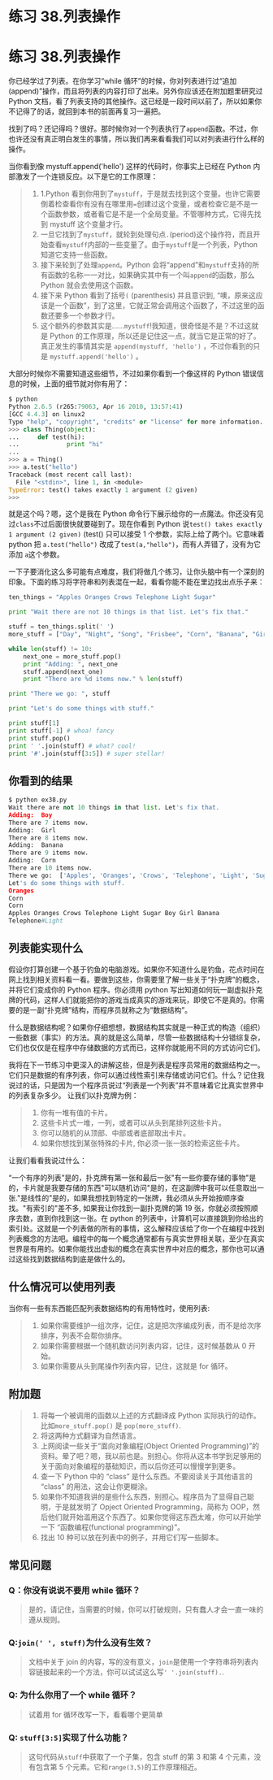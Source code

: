 # 练习 38.列表操作

# 练习 38.列表操作

你已经学过了列表。在你学习“while 循环”的时候，你对列表进行过“追加(append)”操作，而且将列表的内容打印了出来。另外你应该还在附加题里研究过 Python 文档，看了列表支持的其他操作。这已经是一段时间以前了，所以如果你不记得了的话，就回到本书的前面再复习一遍把。

找到了吗？还记得吗？很好。那时候你对一个列表执行了`append`函数。不过，你也许还没有真正明白发生的事情，所以我们再来看看我们可以对列表进行什么样的操作。

当你看到像 mystuff.append('hello') 这样的代码时，你事实上已经在 Python 内部激发了一个连锁反应。以下是它的工作原理：

> 1.  1.Python 看到你用到了`mystuff`，于是就去找到这个变量。也许它需要倒着检查看你有没有在哪里用`=`创建过这个变量，或者检查它是不是一个函数参数，或者看它是不是一个全局变量。不管哪种方式，它得先找到 mystuff 这个变量才行。
> 2.  一旦它找到了`mystuff`，就轮到处理句点`.`(period)这个操作符，而且开始查看`mystuff`内部的一些变量了。由于`mystuff`是一个列表，Python 知道它支持一些函数。
> 3.  接下来轮到了处理`append`。Python 会将“append”和`mystuff`支持的所有函数的名称一一对比，如果确实其中有一个叫`append`的函数，那么 Python 就会去使用这个函数。
> 4.  接下来 Python 看到了括号`(` (parenthesis) 并且意识到, “噢，原来这应该是一个函数”，到了这里，它就正常会调用这个函数了，不过这里的函数还要多一个参数才行。
> 5.  这个额外的参数其实是……`mystuff`!我知道，很奇怪是不是？不过这就是 Python 的工作原理，所以还是记住这一点，就当它是正常的好了。真正发生的事情其实是 `append(mystuff, 'hello')` ，不过你看到的只是 `mystuff.append('hello')` 。

大部分时候你不需要知道这些细节，不过如果你看到一个像这样的 Python 错误信息的时候，上面的细节就对你有用了：

```py
$ python
Python 2.6.5 (r265:79063, Apr 16 2010, 13:57:41)
[GCC 4.4.3] on linux2
Type "help", "copyright", "credits" or "license" for more information.
>>> class Thing(object):
...     def test(hi):
...             print "hi"
...
>>> a = Thing()
>>> a.test("hello")
Traceback (most recent call last):
  File "<stdin>", line 1, in <module>
TypeError: test() takes exactly 1 argument (2 given)
>>> 
```

就是这个吗？嗯，这个是我在 Python 命令行下展示给你的一点魔法。你还没有见过`class`不过后面很快就要碰到了。现在你看到 Python 说`test() takes exactly 1 argument (2 given)` (test() 只可以接受 1 个参数，实际上给了两个)。它意味着 python 把 `a.test("hello")` 改成了`test(a,"hello")`，而有人弄错了，没有为它添加 `a`这个参数。

一下子要消化这么多可能有点难度，我们将做几个练习，让你头脑中有一个深刻的印象。下面的练习将字符串和列表混在一起，看看你能不能在里边找出点乐子来：

```py
ten_things = "Apples Oranges Crows Telephone Light Sugar"

print "Wait there are not 10 things in that list. Let's fix that."

stuff = ten_things.split(' ')
more_stuff = ["Day", "Night", "Song", "Frisbee", "Corn", "Banana", "Girl", "Boy"]

while len(stuff) != 10:
    next_one = more_stuff.pop()
    print "Adding: ", next_one
    stuff.append(next_one)
    print "There are %d items now." % len(stuff)

print "There we go: ", stuff

print "Let's do some things with stuff."

print stuff[1]
print stuff[-1] # whoa! fancy
print stuff.pop()
print ' '.join(stuff) # what? cool!
print '#'.join(stuff[3:5]) # super stellar! 
```

## 你看到的结果

```py
$ python ex38.py
Wait there are not 10 things in that list. Let's fix that.
Adding:  Boy
There are 7 items now.
Adding:  Girl
There are 8 items now.
Adding:  Banana
There are 9 items now.
Adding:  Corn
There are 10 items now.
There we go:  ['Apples', 'Oranges', 'Crows', 'Telephone', 'Light', 'Sugar', 'Boy', 'Girl', 'Banana', 'Corn']
Let's do some things with stuff.
Oranges
Corn
Corn
Apples Oranges Crows Telephone Light Sugar Boy Girl Banana
Telephone#Light 
```

## 列表能实现什么

假设你打算创建一个基于钓鱼的电脑游戏。如果你不知道什么是钓鱼，花点时间在网上找到相关资料看一看。要做到这些，你需要里了解一些关于“扑克牌”的概念，并将它们变成你的 Python 程序。你必须用 python 写出知道如何玩一副虚拟扑克牌的代码，这样人们就能把你的游戏当成真实的游戏来玩，即使它不是真的。你需要的是一副“扑克牌”结构，而程序员就称之为“数据结构”。

什么是数据结构呢？如果你仔细想想，数据结构其实就是一种正式的构造（组织）一些数据（事实）的方法。真的就是这么简单，尽管一些数据结构十分错综复杂，它们也仅仅是在程序中存储数据的方式而已，这样你就能用不同的方式访问它们。

我将在下一节练习中更深入的讲解这些，但是列表是程序员常用的数据结构之一。它们只是数据的有序列表，你可以通过线性索引来存储或访问它们。什么？记住我说过的话，只是因为一个程序员说过“列表是一个列表”并不意味着它比真实世界中的列表复杂多少。 让我们以扑克牌为例：

> 1.  你有一堆有值的卡片。
> 2.  这些卡片式一堆，一列，或者可以从头到尾排列这些卡片。
> 3.  你可以随机的从顶部、中部或者底部取出卡片。
> 4.  如果你想找到某张特殊的卡片, 你必须一张一张的检索这些卡片。

让我们看看我说过什么：

“一个有序的列表”是的，扑克牌有第一张和最后一张"有一些你要存储的事物"是的，卡片就是我要存储的东西"可以随机访问"是的，在这副牌中我可以任意取出一张."是线性的"是的，如果我想找到特定的一张牌，我必须从头开始按顺序查找。"有索引的"差不多, 如果我让你找到一副扑克牌的第 19 张，你就必须按照顺序去数，直到你找到这一张。在 python 的列表中，计算机可以直接跳到你给出的索引处。这就是一个列表做的所有的事情，这么解释应该给了你一个在编程中找到列表概念的方法吧。编程中的每一个概念通常都有与真实世界相关联，至少在真实世界是有用的。如果你能找出虚拟的概念在真实世界中对应的概念，那你也可以通过这些找到数据结构到底是做什么的。

## 什么情况可以使用列表

当你有一些有东西能匹配列表数据结构的有用特性时，使用列表:

> 1.  如果你需要维护一组次序，记住，这是把次序编成列表，而不是给次序排序，列表不会帮你排序。
> 2.  如果你需要根据一个随机数访问列表内容，记住，这时候基数从 0 开始。
> 3.  如果你需要从头到尾操作列表内容，记住，这就是 for 循环。

## 附加题

> 1.  将每一个被调用的函数以上述的方式翻译成 Python 实际执行的动作。比如`more_stuff.pop()` 是 `pop(more_stuff)`.
> 2.  将这两种方式翻译为自然语言。
> 3.  上网阅读一些关于“面向对象编程(Object Oriented Programming)”的资料。晕了吧？嗯，我以前也是。别担心。你将从这本书学到足够用的关于面向对象编程的基础知识，而以后你还可以慢慢学到更多。
> 4.  查一下 Python 中的 “class” 是什么东西。不要阅读关于其他语言的 “class” 的用法，这会让你更糊涂。
> 5.  如果你不知道我讲的是些什么东西，别担心。程序员为了显得自己聪明，于是就发明了 Opject Oriented Programming，简称为 OOP，然后他们就开始滥用这个东西了。如果你觉得这东西太难，你可以开始学一下 “函数编程(functional programming)”。
> 6.  找出 10 种可以放在列表中的例子，并用它们写一些脚本。

## 常见问题

### Q：你没有说说不要用 while 循环？

> 是的，请记住，当需要的时候，你可以打破规则，只有蠢人才会一直一味的遵从规则。

### Q:`join(' ', stuff)`为什么没有生效？

> 文档中关于 join 的内容，写的没有意义，`join`是使用一个字符串将列表内容链接起来的一个方法，你可以试试这么写`' '.join(stuff).`.

### Q: 为什么你用了一个 while 循环？

> 试着用 for 循环改写一下，看看哪个更简单

### Q: `stuff[3:5]`实现了什么功能？

> 这句代码从`stuff`中获取了一个子集，包含 stuff 的第 3 和第 4 个元素，没有包含第 5 个元素。它和`range(3,5)`的工作原理相近。